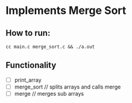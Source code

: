 # Implements Merge Sort

## How to run: 
```
cc main.c merge_sort.c && ./a.out
```

## Functionality
- [ ] print_array
- [ ] merge_sort // splits arrays and calls merge
- [ ] merge // merges sub arrays